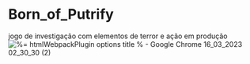 # Born_of_Putrify
jogo de investigação com elementos de terror e ação
em produção
![_%= htmlWebpackPlugin options title %_ - Google Chrome 16_03_2023 02_30_30 (2)](https://user-images.githubusercontent.com/127824847/228986553-fc39b089-9927-4e60-a2a3-d90592d8d501.png)
